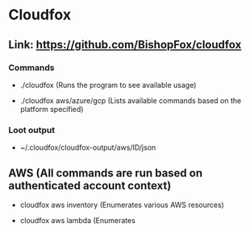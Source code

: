 # Cloudfox

## Link: https://github.com/BishopFox/cloudfox

### Commands

 - ./cloudfox (Runs the program to see available usage)

 - ./cloudfox aws/azure/gcp (Lists available commands based on the platform specified)

### Loot output

 - ~/.cloudfox/cloudfox-output/aws/ID/json

## AWS (All commands are run based on authenticated account context)

 - cloudfox aws inventory (Enumerates various AWS resources)

 - cloudfox aws lambda (Enumerates
